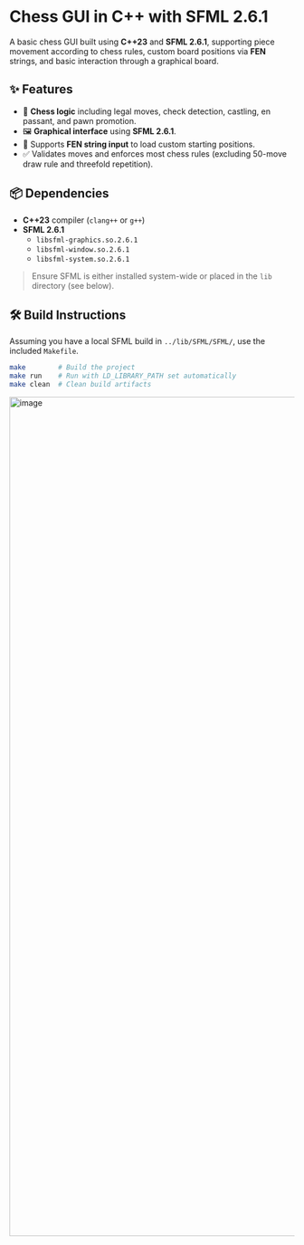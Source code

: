 # Chess GUI in C++ with SFML 2.6.1

A basic chess GUI built using **C++23** and **SFML 2.6.1**, supporting piece movement according to chess rules, custom board positions via **FEN** strings, and basic interaction through a graphical board.

## ✨ Features

- 🧩 **Chess logic** including legal moves, check detection, castling, en passant, and pawn promotion.
- 🖼️ **Graphical interface** using **SFML 2.6.1**.
- 🧠 Supports **FEN string input** to load custom starting positions.
- ✅ Validates moves and enforces most chess rules (excluding 50-move draw rule and threefold repetition).

## 📦 Dependencies

- **C++23** compiler (`clang++` or `g++`)
- **SFML 2.6.1**
  - `libsfml-graphics.so.2.6.1`
  - `libsfml-window.so.2.6.1`
  - `libsfml-system.so.2.6.1`

> Ensure SFML is either installed system-wide or placed in the `lib` directory (see below).

## 🛠️ Build Instructions

Assuming you have a local SFML build in `../lib/SFML/SFML/`, use the included `Makefile`.

```bash
make        # Build the project
make run    # Run with LD_LIBRARY_PATH set automatically
make clean  # Clean build artifacts
````

<img width="1850" height="1483" alt="image" src="https://github.com/user-attachments/assets/ecdd1ed1-50e3-4a9f-9394-237fccfbe00f" />
